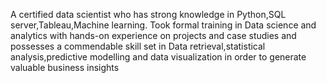 A certified data scientist who has strong knowledge in Python,SQL server,Tableau,Machine learning. Took formal training in Data science and analytics with hands-on experience on projects and case studies and possesses a commendable skill set in Data retrieval,statistical analysis,predictive modelling and data visualization in order to generate valuable business insights
